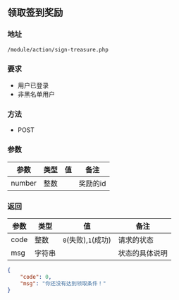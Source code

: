 ## 领取签到奖励



### 地址

```url
/module/action/sign-treasure.php
```

### 要求
- 用户已登录
- 非黑名单用户

### 方法
- POST


### 参数

| 参数   | 类型 | 值  | 备注     |
| ------ | ---- | --- | -------- |
| number | 整数 |     | 奖励的id |

### 返回

| 参数 | 类型   | 值                  | 备注           |
| ---- | ------ | ------------------- | -------------- |
| code | 整数   | `0`(失败),`1`(成功) | 请求的状态     |
| msg  | 字符串 |                     | 状态的具体说明 |

```json
{
    "code": 0,
    "msg": "你还没有达到领取条件！"
}
```